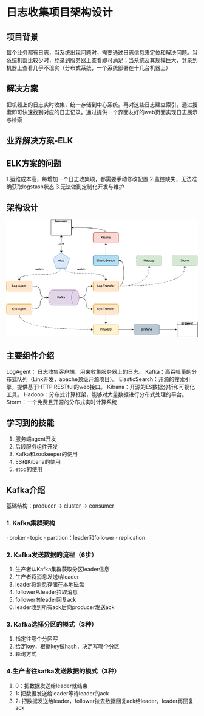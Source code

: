 # 日志收集项目架构设计

## 项目背景
每个业务都有日志，当系统出现问题时，需要通过日志信息来定位和解决问题。当系统机器比较少时，登录到服务器上查看即可满足；当系统及其规模巨大，登录到机器上查看几乎不现实（分布式系统，一个系统部署在十几台机器上）
## 解决方案
把机器上的日志实时收集，统一存储到中心系统。再对这些日志建立索引，通过搜索即可快速找到对应的日志记录。通过提供一个界面友好的web页面实现日志展示与检索
## 业界解决方案-ELK


## ELK方案的问题
1.运维成本高，每增加一个日志收集项，都需要手动修改配置
2.监控缺失，无法准确获取logstash状态
3.无法做到定制化开发与维护

## 架构设计
![架构设计](Resource/LogCollection架构设计.png)

## 主要组件介绍
LogAgent： 日志收集客户端，用来收集服务器上的日志。
Kafka：高吞吐量的分布式队列（Link开发，apache顶级开源项目）。
ElasticSearch：开源的搜索引擎，提供基于HTTP RESTful的web接口。
Kibana：开源的ES数据分析和可视化工具。
Hadoop：分布式计算框架，能够对大量数据进行分布式处理的平台。
Storm：一个免费且开源的分布式实时计算系统

## 学习到的技能
1. 服务端agent开发
2. 后段服务组件开发
3. Kafka和zookeeper的使用
4. ES和Kibana的使用
5. etcd的使用

## Kafka介绍
基础结构：producer -> cluster -> consumer
### 1. Kafka集群架构
· broker
· topic
· partition：leader和follower
· replication
### 2. Kafka发送数据的流程（6步）
1. 生产者从Kafka集群获取分区leader信息
2. 生产者将消息发送给leader
3. leader将消息存储在本地磁盘
4. follower从leader拉取消息
5. follower向leader回复ack
6. leader收到所有ack后向producer发送ack
### 3. Kafka选择分区的模式（3种）
1. 指定往哪个分区写
2. 给定key，根据key做hash，决定写哪个分区
3. 轮询方式
### 4.生产者往kafka发送数据的模式（3种）
1. 0：把数据发送给leader就结束
2. 1: 把数据发送给leader等待leader的ack
3. 2: 把数据发送给leader，follower拉去数据回复ack给leader，leader再回复ack

